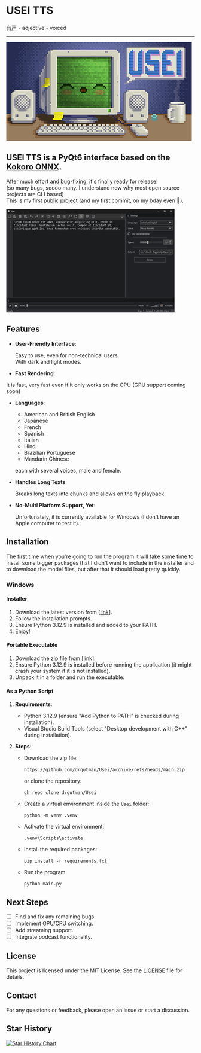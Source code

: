 # USEI TTS
有声 - adjective - voiced

---

![USEI TTS Logo](https://github.com/drgutman/Usei/blob/main/res/_usei.gif)

## USEI TTS is a PyQt6 interface based on the [Kokoro ONNX](https://github.com/thewh1teagle/kokoro-onnx).

After much effort and bug-fixing, it's finally ready for release!<br>
(so many bugs, soooo many. I understand now why most open source projects are CLI based)<br>
This is my first public project (and my first commit, on my bday even 🥳).<br> 


<a href="https://github.com/drgutman/Usei/blob/main/res/Screenshot%202025-03-27%20173154.png?raw=true" target="_blank">
  <img src="https://github.com/drgutman/Usei/blob/main/res/Screenshot%202025-03-27%20173154.png?raw=true" alt="Screenshot" width="450"/>
</a>

## Features

- **User-Friendly Interface**:

  Easy to use, even for non-technical users.<br>
  With dark and light modes.

- **Fast Rendering**: 

It is fast, very fast even if it only works on the CPU (GPU support coming soon)
  
- **Languages**:
  - American and British English
  - Japanese
  - French
  - Spanish
  - Italian
  - Hindi
  - Brazilian Portuguese
  - Mandarin Chinese 
  
  each with several voices, male and female.

- **Handles Long Texts**:

  Breaks long texts into chunks and allows on the fly playback.
  
- **No-Multi Platform Support, Yet**:

  Unfortunately, it is currently available for Windows (I don't have an Apple computer to test it). 

## Installation

The first time when you're going to run the program it will take some time to install some bigger packages that I didn't want to include in the installer and to download the model files, but after that it should load pretty quickly.

### Windows

#### Installer

1. Download the latest version from [[link](https://github.com/drgutman/Usei/releases/download/v1.0.0/Usei_Setup.exe)].
2. Follow the installation prompts.
3. Ensure Python 3.12.9 is installed and added to your PATH.
4. Enjoy!

#### Portable Executable

1. Download the zip file from [[link](https://github.com/drgutman/Usei/releases/download/v1.0.0/usei_portable.7z)].
2. Ensure Python 3.12.9 is installed before running the application (it might crash your system if it is not installed).
3. Unpack it in a folder and run the executable.

#### As a Python Script

1. **Requirements**:
   - Python 3.12.9 (ensure "Add Python to PATH" is checked during installation).
   - Visual Studio Build Tools (select "Desktop development with C++" during installation).

2. **Steps**:
   - Download the zip file:
     ```
     https://github.com/drgutman/Usei/archive/refs/heads/main.zip
     ```
     or clone the repository:
     ```
     gh repo clone drgutman/Usei
     ```
   - Create a virtual environment inside the `Usei` folder:
     ```
     python -m venv .venv
     ```
   - Activate the virtual environment:
     ```
     .venv\Scripts\activate
     ```
   - Install the required packages:
     ```
     pip install -r requirements.txt
     ```
   - Run the program:
     ```
     python main.py
     ```

## Next Steps

- [ ] Find and fix any remaining bugs.
- [ ] Implement GPU/CPU switching.
- [ ] Add streaming support.
- [ ] Integrate podcast functionality.

## License

This project is licensed under the MIT License. See the [LICENSE](LICENSE) file for details.

## Contact

For any questions or feedback, please open an issue or start a discussion.

## Star History

[![Star History Chart](https://api.star-history.com/svg?repos=drgutman/Usei&type=Date)](https://www.star-history.com/#drgutman/Usei&Date)

